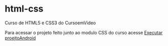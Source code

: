 # html-css
 Curso de HTML5 e CSS3 do CursoemVideo

Para acessar o projeto feito junto ao modulo CSS do curso acesse <a href="https://danielfreitas97.github.io/html-css/exercicios%20-%20CSS/projeto-android/android" target="_blank"> Executar proejtoAndroid <a>